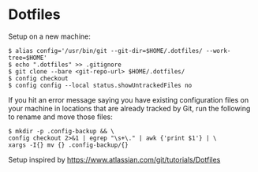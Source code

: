 # Dotfiles

Setup on a new machine:
```
$ alias config='/usr/bin/git --git-dir=$HOME/.dotfiles/ --work-tree=$HOME'
$ echo ".dotfiles" >> .gitignore
$ git clone --bare <git-repo-url> $HOME/.dotfiles/
$ config checkout
$ config config --local status.showUntrackedFiles no
```

If you hit an error message saying you have existing configuration files on your machine in locations that are already tracked by Git, run the following to rename and move those files:
```
$ mkdir -p .config-backup && \
config checkout 2>&1 | egrep "\s+\." | awk {'print $1'} | \
xargs -I{} mv {} .config-backup/{}
```

Setup inspired by https://www.atlassian.com/git/tutorials/Dotfiles

